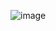 ![image](https://user-images.githubusercontent.com/63789702/186150119-17460348-b3bc-49d5-a542-eec205e34980.png)
